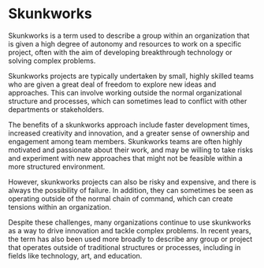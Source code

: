 # Skunkworks

Skunkworks is a term used to describe a group within an organization that is given a high degree of autonomy and resources to work on a specific project, often with the aim of developing breakthrough technology or solving complex problems.

Skunkworks projects are typically undertaken by small, highly skilled teams who are given a great deal of freedom to explore new ideas and approaches. This can involve working outside the normal organizational structure and processes, which can sometimes lead to conflict with other departments or stakeholders.

The benefits of a skunkworks approach include faster development times, increased creativity and innovation, and a greater sense of ownership and engagement among team members. Skunkworks teams are often highly motivated and passionate about their work, and may be willing to take risks and experiment with new approaches that might not be feasible within a more structured environment.

However, skunkworks projects can also be risky and expensive, and there is always the possibility of failure. In addition, they can sometimes be seen as operating outside of the normal chain of command, which can create tensions within an organization.

Despite these challenges, many organizations continue to use skunkworks as a way to drive innovation and tackle complex problems. In recent years, the term has also been used more broadly to describe any group or project that operates outside of traditional structures or processes, including in fields like technology, art, and education.
